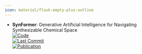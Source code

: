 ```yaml
---
icon: material/flask-empty-plus-outline
---
```


- **SynFormer**: Generative Artificial Intelligence for Navigating Synthesizable Chemical Space  
	[![Code](https://img.shields.io/github/stars/wenhao-gao/synformer?style=for-the-badge&logo=github)](https://github.com/wenhao-gao/synformer)  
	[![Last Commit](https://img.shields.io/github/last-commit/wenhao-gao/synformer?style=for-the-badge&logo=github)](https://github.com/wenhao-gao/synformer)  
	[![Publication](https://img.shields.io/badge/Publication-Citations:0-blue?style=for-the-badge&logo=bookstack)](https://doi.org/10.1021/acs.jcim.1c00746.s001)  
